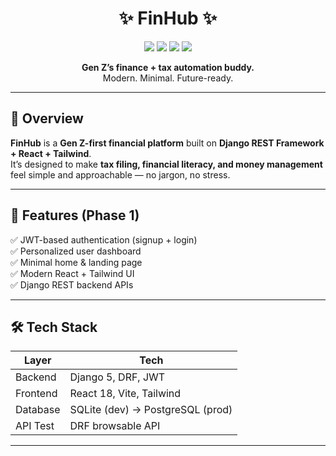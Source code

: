 <h1 align="center">✨ FinHub ✨</h1>

<p align="center">
  <img src="https://img.shields.io/badge/Made%20with-Django-092E20?style=for-the-badge&logo=django&logoColor=white"/>
  <img src="https://img.shields.io/badge/Frontend-React-61DAFB?style=for-the-badge&logo=react&logoColor=black"/>
  <img src="https://img.shields.io/badge/Styling-TailwindCSS-38B2AC?style=for-the-badge&logo=tailwind-css&logoColor=white"/>
  <img src="https://img.shields.io/badge/License-MIT-FF4088?style=for-the-badge"/>
</p>

<p align="center">
  <b>Gen Z’s finance + tax automation buddy.</b><br/>
  Modern. Minimal. Future-ready.  
</p>

---

## 🌌 Overview  
**FinHub** is a **Gen Z-first financial platform** built on **Django REST Framework + React + Tailwind**.  
It’s designed to make **tax filing, financial literacy, and money management** feel simple and approachable — no jargon, no stress.  

---

## 🚀 Features (Phase 1)  
✅ JWT-based authentication (signup + login)  
✅ Personalized user dashboard  
✅ Minimal home & landing page  
✅ Modern React + Tailwind UI  
✅ Django REST backend APIs  

---

## 🛠️ Tech Stack  

| Layer     | Tech |
|-----------|------|
| Backend   | Django 5, DRF, JWT |
| Frontend  | React 18, Vite, Tailwind |
| Database  | SQLite (dev) → PostgreSQL (prod) |
| API Test  | DRF browsable API |

---

